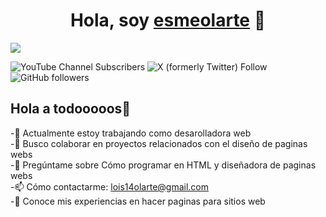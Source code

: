 <div align="center">
<h1 align="center">Hola, soy <a href="https://aristi.dev">esmeolarte</a> 👋</h1>
</div>
<img src="https://imgur.com/GJV7eEw.png">

![YouTube Channel Subscribers](https://img.shields.io/youtube/channel/subscribers/UCDdGIMnb2wK6vS6cCyW4CHA?logo=youtube)
![X (formerly Twitter) Follow](https://img.shields.io/twitter/follow/esme18?logo=x&link=https%3A%2F%2Fx.com%2Fesme18399461)
![GitHub followers](https://img.shields.io/github/followers/esmeolarte?logo=github&link=https%3A%2F%2Fgithub.com%2Fesmeolarte)


## Hola a todooooos👋
-🔭 Actualmente estoy trabajando como desarolladora web<br>
-👯 Busco colaborar en proyectos relacionados con el diseño de paginas webs<br>
-💬 Pregúntame sobre Cómo programar en HTML y diseñadora de paginas webs<br>
-📫 Cómo contactarme: lois14olarte@gmail.com<br>
-📄 Conoce mis experiencias en hacer paginas para sitios web<br>

<br>

